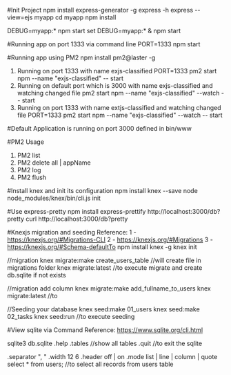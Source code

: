 #Init Project
npm install express-generator -g
express -h
express --view=ejs myapp
cd myapp
npm install

DEBUG=myapp:* npm start
set DEBUG=myapp:* & npm start

#Running app on port 1333 via command line
PORT=1333 npm start

#Running app using PM2
npm install pm2@laster -g
 1. Running on port 1333 with name exjs-classified
	PORT=1333 pm2 start npm --name "exjs-classified" -- start
 1. Running on default port which is 3000 with name exjs-classified and watching changed file
	pm2 start npm --name "exjs-classified" --watch  -- start
 1. Running on port 1333 with name extjs-classified and watching changed file
	PORT=1333 pm2 start npm --name "exjs-classified" --watch  -- start

#Default 
Application is running on port 3000 defined in bin/www

#PM2 Usage
1. PM2 list
1. PM2 delete all | appName
1. PM2 log
1. PM2 flush

#Install knex and init its configuration
npm install knex --save
node node_modules/knex/bin/cli.js init

#Use express-pretty
npm install express-prettify
http://localhost:3000/db?pretty
curl http://localhost:3000/db?pretty

#Knexjs migration and seeding
Reference: 
  1 - https://knexjs.org/#Migrations-CLI
  2 - https://knexjs.org/#Migrations
  3 - https://knexjs.org/#Schema-defaultTo 
npm install knex -g
knex init

//migration
knex migrate:make create_users_table //will create file in migrations folder
knex migrate:latest  //to execute migrate and create db.sqlite if not exists 

//migration add column
knex migrate:make add_fullname_to_users
knex migrate:latest //to 

//Seeding your database
knex seed:make 01_users
knex seed:make 02_tasks
knex seed:run //to execute seeding

#View sqlite via Command
Reference: https://www.sqlite.org/cli.html

sqlite3 db.sqlite
.help
.tables //show all tables
.quit //to exit the sqlite

.separator ", "
.width 12 6
.header off | on
.mode list | line | column | quote
select * from users; //to select all records from users table
